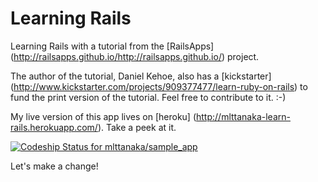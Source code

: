 Learning Rails
  ==
  Learning Rails with a tutorial from the [RailsApps] (http://railsapps.github.io/http://railsapps.github.io/) project.
	
  The author of the tutorial, Daniel Kehoe, also has a [kickstarter] (http://www.kickstarter.com/projects/909377477/learn-ruby-on-rails) 
  to fund the print version of the tutorial.  Feel free to contribute to it.  :-)
  
  My live version of this app lives on [heroku] (http://mlttanaka-learn-rails.herokuapp.com/). Take a peek at it.
  
  [ ![Codeship Status for mlttanaka/sample_app](https://www.codeship.io/projects/71f8e750-4063-0131-7cf0-5a6dd1cd27cc/status)](https://www.codeship.io/projects/10536)
  
  Let's make a change!
	
  

